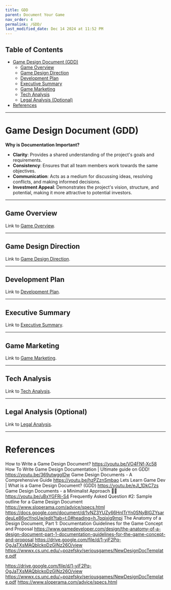```yaml
---
title: GDD
parent: Document Your Game
nav_order: 4
permalink: /GDD/
last_modified_date: Dec 14 2024 at 11:52 PM
---
```


## Table of Contents
- [Game Design Document (GDD)](#game-design-document-gdd)
  - [Game Overview](#game-overview)
  - [Game Design Direction](#game-design-direction)
  - [Development Plan](#development-plan)
  - [Executive Summary](#executive-summary)
  - [Game Marketing](#game-marketing)
  - [Tech Analysis](#tech-analysis)
  - [Legal Analysis (Optional)](#legal-analysis-optional)
- [References](#references)

---

# Game Design Document (GDD)

**Why is Documentation Important?**

- **Clarity**: Provides a shared understanding of the project's goals and requirements.
- **Consistency**: Ensures that all team members work towards the same objectives.
- **Communication**: Acts as a medium for discussing ideas, resolving conflicts, and making informed decisions.
- **Investment Appeal**: Demonstrates the project's vision, structure, and potential, making it more attractive to potential investors.
  
---

## Game Overview

Link to [Game Overview](game-overview/).

---

## Game Design Direction

Link to [Game Design Direction](game-design-direction/).

---

## Development Plan

Link to [Development Plan](development-plan/).

---

## Executive Summary

Link to [Executive Summary](executive-summary/).

---

## Game Marketing

Link to [Game Marketing](game-marketing/).

---

## Tech Analysis

Link to [Tech Analysis](tech-analysis/).

---

## Legal Analysis (Optional)

Link to [Legal Analysis](legal-analysis-optional/).

---

# References

<!-- TODO: Rearrange the refs -->

How to Write a Game Design Document? https://youtu.be/VO4FNf-Xc58
How To Write Game Design Documentation | Ultimate guide on GDD! https://youtu.be/369utwggIDw
Game Design Documents - A Comprehensive Guide https://youtu.be/hzPZznSmbao
Lets Learn Game Dev | What is a Game Design Document? (GDD) https://youtu.be/eJl_1DkC7zs
Game Design Documents - a Minimalist Approach 🧘🏽 https://youtu.be/uBxYGFRi-S4
Frequently Asked Question #2: Sample outline for a Game Design Document https://www.sloperama.com/advice/specs.html
https://docs.google.com/document/d/1vNZ3YUZy66HnITrYn0SNyBIGZYsardeuLe86ycYnoUw/edit?tab=t.0#heading=h.7pqixig9mpj
The Anatomy of a Design Document, Part 1: Documentation Guidelines for the Game Concept and Proposal https://www.gamedeveloper.com/design/the-anatomy-of-a-design-document-part-1-documentation-guidelines-for-the-game-concept-and-proposal
https://drive.google.com/file/d/1-yiF2Pq-OgJaTXsMAQbIckoDzGINz26O/view
https://wwwx.cs.unc.edu/~pozefsky/seriousgames/NewDesignDocTemplate.pdf
	
https://drive.google.com/file/d/1-yiF2Pq-OgJaTXsMAQbIckoDzGINz26O/view
https://wwwx.cs.unc.edu/~pozefsky/seriousgames/NewDesignDocTemplate.pdf
https://www.sloperama.com/advice/specs.html